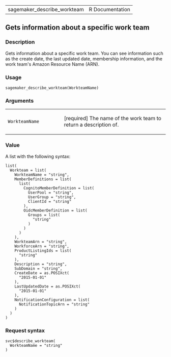 <table style="width: 100%;">
<tbody>
<tr class="odd">
<td>sagemaker_describe_workteam</td>
<td style="text-align: right;">R Documentation</td>
</tr>
</tbody>
</table>

## Gets information about a specific work team

### Description

Gets information about a specific work team. You can see information
such as the create date, the last updated date, membership information,
and the work team's Amazon Resource Name (ARN).

### Usage

    sagemaker_describe_workteam(WorkteamName)

### Arguments

<table>
<colgroup>
<col style="width: 35%" />
<col style="width: 65%" />
</colgroup>
<tbody>
<tr class="odd">
<td><code
id="sagemaker_describe_workteam_:_WorkteamName">WorkteamName</code></td>
<td><p>[required] The name of the work team to return a description
of.</p></td>
</tr>
</tbody>
</table>

### Value

A list with the following syntax:

    list(
      Workteam = list(
        WorkteamName = "string",
        MemberDefinitions = list(
          list(
            CognitoMemberDefinition = list(
              UserPool = "string",
              UserGroup = "string",
              ClientId = "string"
            ),
            OidcMemberDefinition = list(
              Groups = list(
                "string"
              )
            )
          )
        ),
        WorkteamArn = "string",
        WorkforceArn = "string",
        ProductListingIds = list(
          "string"
        ),
        Description = "string",
        SubDomain = "string",
        CreateDate = as.POSIXct(
          "2015-01-01"
        ),
        LastUpdatedDate = as.POSIXct(
          "2015-01-01"
        ),
        NotificationConfiguration = list(
          NotificationTopicArn = "string"
        )
      )
    )

### Request syntax

    svc$describe_workteam(
      WorkteamName = "string"
    )
